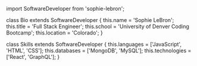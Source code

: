 
import SoftwareDeveloper from 'sophie-lebron';

class Bio extends SoftwareDeveloper {
  this.name     = 'Sophie LeBron';
  this.title    = 'Full Stack Engineer';
  this.school  = 'University of Denver Coding Bootcamp';
  this.location = 'Colorado';
}

class Skills extends SoftwareDeveloper {
  this.languages    = ['JavaScript', 'HTML', 'CSS'];
  this.databases    = ['MongoDB', 'MySQL'];
  this.technologies = ['React', 'GraphQL'];
}



